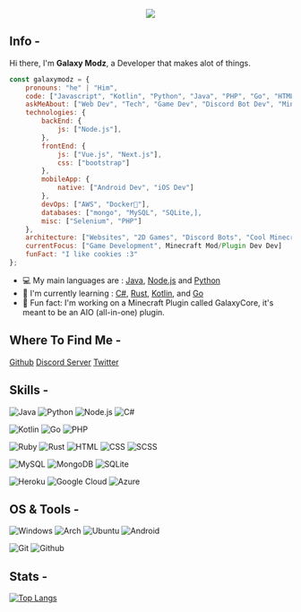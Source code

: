 <p align="center">
    <img src="https://github.com/japandotorg/japandotorg/blob/main/dmcb.gif" />
</p>

## Info -

Hi there, I'm **Galaxy Modz**, a Developer that makes alot of things.

```javascript
const galaxymodz = {
    pronouns: "he" | "Him",
    code: ["Javascript", "Kotlin", "Python", "Java", "PHP", "Go", "HTML", "CSS", "SCSS"],
    askMeAbout: ["Web Dev", "Tech", "Game Dev", "Discord Bot Dev", "Minecraft Mod/Plugin Dev"],
    technologies: {
        backEnd: {
            js: ["Node.js"],
        },
        frontEnd: {
            js: ["Vue.js", "Next.js"],
            css: ["bootstrap"]
        },
        mobileApp: {
            native: ["Android Dev", "iOS Dev"]
        },
        devOps: ["AWS", "Docker🐳"],
        databases: ["mongo", "MySQL", "SQLite,],
        misc: ["Selenium", "PHP"]
    },
    architecture: ["Websites", "2D Games", "Discord Bots", "Cool Minecraft Plugins/Mods"],
    currentFocus: ["Game Development", Minecraft Mod/Plugin Dev Dev]
    funFact: "I like cookies :3"
};
```

- :computer: My main languages are : [Java](https://www.oracle.com/in/java/technologies/javase-downloads.html), [Node.js](https://nodejs.org/en/) and [Python](https://www.python.org)
- :school: I'm currently learning : [C#](https://learn.microsoft.com/en-us/dotnet/csharp/), [Rust](https://rust-lang.org), [Kotlin](https://kotlinlang.org), and [Go](https://go.dev)
- :dart: Fun fact: I'm working on a Minecraft Plugin called GalaxyCore, it's meant to be an AIO (all-in-one) plugin.

## Where To Find Me -

[Github](https://github.com/GalaxyModzYT)
[Discord Server](https://discord.gg/pj75Emch8p)
[Twitter](https://github.com/GalaxyModzYT)

## Skills -

![Java](https://img.shields.io/badge/Java-ED8B00?style=for-the-badge&logo=java&logoColor=white)
![Python](https://img.shields.io/badge/Python-14354C?style=for-the-badge&logo=python&logoColor=white)
![Node.js](https://img.shields.io/badge/Node.js-43853D?style=for-the-badge&logo=node.js&logoColor=white)
![C#](https://img.shields.io/badge/c%23-%23239120.svg?style=for-the-badge&logo=c-sharp&logoColor=white)

![Kotlin](https://img.shields.io/badge/Kotlin-0095D5?&style=for-the-badge&logo=kotlin&logoColor=white)
![Go](https://img.shields.io/badge/Go-00ADD8?style=for-the-badge&logo=go&logoColor=white)
![PHP](https://img.shields.io/badge/PHP-777BB4?style=for-the-badge&logo=php&logoColor=white)

![Ruby](https://img.shields.io/badge/Ruby-CC342D?style=for-the-badge&logo=ruby&logoColor=white)
![Rust](https://img.shields.io/badge/Rust-000000?style=for-the-badge&logo=rust&logoColor=white)
![HTML](https://img.shields.io/badge/HTML5-E34F26?style=for-the-badge&logo=html5&logoColor=white)
![CSS](https://img.shields.io/badge/CSS3-1572B6?style=for-the-badge&logo=css3&logoColor=white)
![SCSS](https://img.shields.io/badge/Sass-CC6699?style=for-the-badge&logo=sass&logoColor=white)

![MySQL](https://img.shields.io/badge/MySQL-00000F?style=for-the-badge&logo=mysql&logoColor=white)
![MongoDB](https://img.shields.io/badge/MongoDB-4EA94B?style=for-the-badge&logo=mongodb&logoColor=white)
![SQLite](https://img.shields.io/badge/SQLite-07405E?style=for-the-badge&logo=sqlite&logoColor=white)

![Heroku](https://img.shields.io/badge/Heroku-430098?style=for-the-badge&logo=heroku&logoColor=white)
![Google Cloud](https://img.shields.io/badge/Google_Cloud-4285F4?style=for-the-badge&logo=google-cloud&logoColor=white)
![Azure](https://img.shields.io/badge/Microsoft_Azure-0089D6?style=for-the-badge&logo=microsoft-azure&logoColor=white)

## OS & Tools -

![Windows](https://img.shields.io/badge/Windows-0078D6?style=for-the-badge&logo=windows&logoColor=white)
![Arch](https://img.shields.io/badge/Arch%20Linux-1793D1?logo=arch-linux&logoColor=fff&style=for-the-badge)
![Ubuntu](https://img.shields.io/badge/Ubuntu-E95420?style=for-the-badge&logo=ubuntu&logoColor=white)
![Android](https://img.shields.io/badge/Android-3DDC84?style=for-the-badge&logo=android&logoColor=white)

![Git](https://img.shields.io/badge/-Git-F05032?logo=Git&style=for-the-badge&logoColor=white)
![Github](https://img.shields.io/badge/-Github-181717?logo=Github&style=for-the-badge&logoColor=white)

## Stats -

[![Top Langs](https://github-readme-stats.vercel.app/api/top-langs/?username=galaxymodzyt)](https://github.com/anuraghazra/github-readme-stats)
